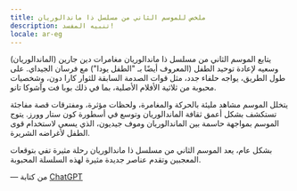 ```yaml
---
title: ملخص للموسم الثاني من مسلسل ذا ماندالوريان
description: تنبيه المفسد!
locale: ar-eg
---
```


يتابع الموسم الثاني من مسلسل ذا ماندالوريان مغامرات دين جارين (الماندالوريان) وسعيه لإعادة توحيد الطفل (المعروف أيضًا بـ "الطفل يودا") مع فرسان الجيداي. على طول الطريق، يواجه حلفاء جدد، مثل قوات الصدمة السابقة للثوار كارا دون، وشخصيات محبوبة من ثلاثية الأفلام الأصلية، بما في ذلك بوبا فت وآشوكا تانو.

يتخلل الموسم مشاهد مليئة بالحركة والمغامرة، ولحظات مؤثرة، ومفترقات قصة مفاجئة تستكشف بشكل أعمق ثقافة الماندالوريان وتوسع في أسطورة كون ستار وورز. يتوج الموسم بمواجهة حاسمة بين الماندالوريان وموف جيديون، الذي يسعى لاستخدام قوى الطفل لأغراضه الشريرة.

بشكل عام، يعد الموسم الثاني من مسلسل ذا ماندالوريان رحلة مثيرة تفي بتوقعات المعجبين وتقدم عناصر جديدة مثيرة لهذه السلسلة المحبوبة.

— من كتابة [ChatGPT](https://chat.openai.com/)
